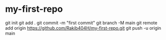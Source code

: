 # my-first-repo
git init
git add .
git commit -m "first commit"
git branch -M main
git remote add origin https://github.com/Rakib404H/my-first-repo.git
git push -u origin main
